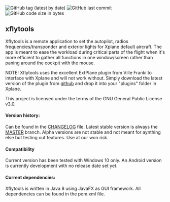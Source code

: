 
![GitHub tag (latest by date)](https://img.shields.io/github/v/tag/mydogspies/xflytools) ![GitHub last commit](https://img.shields.io/github/last-commit/mydogspies/xflytools) ![GitHub code size in bytes](https://img.shields.io/github/languages/code-size/mydogspies/xflytools)
## xflytools

Xflytools is a remote application to set the autopilot, radios frequencies/transponder and exterior lights for Xplane default aircraft. The app is meant to ease the workload during critical parts of the flight when it's more efficient to gather all functions in one window/screen rather than paning around the cockpit with the mouse.

NOTE! Xflytools uses the excellent ExtPlane plugin from Ville Franki to interface with Xplane and will not work without. Simply download the latest version of the plugin from [github] and drop it into your "plugins" folder in Xplane.

This project is licensed under the terms of the GNU General Public License v3.0.

#### Version history:
Can be found in the [CHANGELOG] file. Latest stable version is always the [MASTER] branch. Alpha versions are not stable and not meant for aynthing else but testing out features. Use at our won risk.

#### Compatibility
Current version has been tested with Windows 10 only. An Android version is currently development with no release date set yet.

#### Current dependencies:
Xflytools is written in Java 8 using JavaFX as GUI framework. All dependencies can be found in the pom.xml file.


[CHANGELOG]: https://github.com/mydogspies/xflytools/blob/master/README.md
[MASTER]: https://github.com/mydogspies/xflytools
[github]:https://github.com/vranki/ExtPlane/releases/